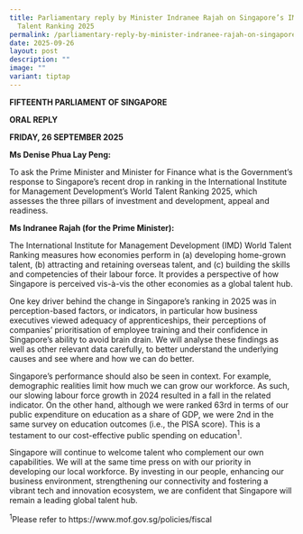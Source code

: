 ```yaml
---
title: Parliamentary reply by Minister Indranee Rajah on Singapore’s IMD World
  Talent Ranking 2025
permalink: /parliamentary-reply-by-minister-indranee-rajah-on-singapore-s-imd-world-talent-ranking-2025/
date: 2025-09-26
layout: post
description: ""
image: ""
variant: tiptap
---
```

<p><strong>FIFTEENTH PARLIAMENT OF SINGAPORE</strong>
</p>
<p><strong>ORAL REPLY</strong>&nbsp;</p>
<p><strong>FRIDAY, 26 SEPTEMBER 2025</strong>
</p>
<p><strong>Ms Denise Phua Lay Peng:</strong>
</p>
<p>To ask the Prime Minister and Minister for Finance what is the Government’s
response to Singapore’s recent drop in ranking in the International Institute
for Management Development’s World Talent Ranking 2025, which assesses
the three pillars of investment and development, appeal and readiness.</p>
<p><strong>Ms Indranee Rajah (for the Prime Minister):</strong>
</p>
<p>The International Institute for Management Development (IMD) World Talent
Ranking measures how economies perform in (a) developing home-grown talent,
(b) attracting and retaining overseas talent, and (c) building the skills
and competencies of their labour force. It provides a perspective of how
Singapore is perceived vis-à-vis the other economies as a global talent
hub.</p>
<p>One key driver behind the change in Singapore’s ranking in 2025 was in
perception-based factors, or indicators, in particular how business executives
viewed adequacy of apprenticeships, their perceptions of companies’ prioritisation
of employee training and their confidence in Singapore’s ability to avoid
brain drain. We will analyse these findings as well as other relevant data
carefully, to better understand the underlying causes and see where and
how we can do better.</p>
<p>Singapore’s performance should also be seen in context. For example, demographic
realities limit how much we can grow our workforce. As such, our slowing
labour force growth in 2024 resulted in a fall in the related indicator.
On the other hand, although we were ranked 63rd in terms of our public
expenditure on education as a share of GDP, we were 2nd in the same survey
on education outcomes (i.e., the PISA score). This is a testament to our
cost-effective public spending on education<sup>1</sup>.</p>
<p>Singapore will continue to welcome talent who complement our own capabilities.
We will at the same time press on with our priority in developing our local
workforce. By investing in our people, enhancing our business environment,
strengthening our connectivity and fostering a vibrant tech and innovation
ecosystem, we are confident that Singapore will remain a leading global
talent hub.</p>
<p><sup>1</sup>Please refer to <a rel="noopener noreferrer nofollow" target="_blank">https://www.mof.gov.sg/policies/fiscal</a>
</p>
<p></p>